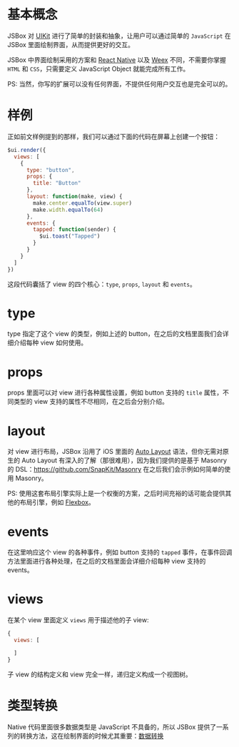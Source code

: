 # 基本概念

JSBox 对 [UIKit](https://developer.apple.com/documentation/uikit) 进行了简单的封装和抽象，让用户可以通过简单的 `JavaScript` 在 JSBox 里面绘制界面，从而提供更好的交互。

JSBox 中界面绘制采用的方案和 [React Native](https://facebook.github.io/react-native/) 以及 [Weex](https://weex.incubator.apache.org/) 不同，不需要你掌握 `HTML` 和 `CSS`，只需要定义 JavaScript Object 就能完成所有工作。

PS: 当然，你写的扩展可以没有任何界面，不提供任何用户交互也是完全可以的。

# 样例

正如前文样例提到的那样，我们可以通过下面的代码在屏幕上创建一个按钮：

```js
$ui.render({
  views: [
    {
      type: "button",
      props: {
        title: "Button"
      },
      layout: function(make, view) {
        make.center.equalTo(view.super)
        make.width.equalTo(64)
      },
      events: {
        tapped: function(sender) {
          $ui.toast("Tapped")
        }
      }
    }
  ]
})
```

这段代码囊括了 view 的四个核心：`type`, `props`, `layout` 和 `events`。

# type

type 指定了这个 view 的类型，例如上述的 button，在之后的文档里面我们会详细介绍每种 view 如何使用。

# props

props 里面可以对 view 进行各种属性设置，例如 button 支持的 `title` 属性，不同类型的 view 支持的属性不尽相同，在之后会分别介绍。

# layout

对 view 进行布局，JSBox 沿用了 iOS 里面的 [Auto Layout](https://developer.apple.com/library/content/documentation/UserExperience/Conceptual/AutolayoutPG/index.html) 语法，但你无需对原生的 Auto Layout 有深入的了解（那很难用），因为我们提供的是基于 Masonry 的 DSL：https://github.com/SnapKit/Masonry 在之后我们会示例如何简单的使用 Masonry。

PS: 使用这套布局引擎实际上是一个权衡的方案，之后时间充裕的话可能会提供其他的布局引擎，例如 [Flexbox](https://developer.mozilla.org/en-US/docs/Web/CSS/CSS_Flexible_Box_Layout/Using_CSS_flexible_boxes)。

# events

在这里响应这个 view 的各种事件，例如 button 支持的 `tapped` 事件，在事件回调方法里面进行各种处理，在之后的文档里面会详细介绍每种 view 支持的 events。

# views

在某个 view 里面定义 `views` 用于描述他的子 view:

```js
{
  views: [

  ]
}
```

子 view 的结构定义和 view 完全一样，递归定义构成一个视图树。

# 类型转换

Native 代码里面很多数据类型是 JavaScript 不具备的，所以 JSBox 提供了一系列的转换方法，这在绘制界面的时候尤其重要：[数据转换](data/intro.md)